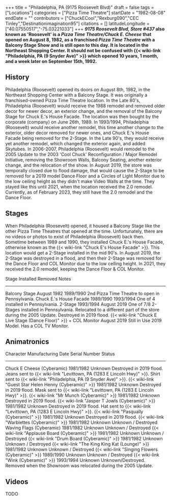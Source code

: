 +++
title = "Philadelphia, PA (9175 Roosevelt Blvd)"
draft = false
tags = ["Locations"]
categories = ["Pizza Time Theatre"]
startDate = "1982-08-08"
endDate = ""
contributors = ["ChuckECool","Rexburg090","CEC Tinley","Destinationimagination95"]
citations = []
latitudeLongitude = ["40.07550517","-75.03221033"]
+++
***9175 Roosevelt Blvd, Store #437* also known as 'Roosevelt' is a *Pizza Time Theatre/Chuck E. Cheese* that opened on August 8, 1982, as a franchised *Pizza Time Theatre* with a Balcony Stage Show and is still open to this day.
It is located in the Northeast Shopping Center.
It should not be confused with {{< wiki-link "Philadelphia, PA (9 Snyder Ave)" >}} which opened 10 years, 1 month, and a week later on September 15th, 1992.**

## History

Philadelphia (Roosevelt) opened its doors on August 8th, 1982, in the Northeast Shopping Center with a Balcony Stage. It was originally a franchised-owned Pizza Time Theatre location. In the Late 80's, Philadelphia (Roosevelt) would receive the 1988 remodel and removed older decor for newer decor, an exterior change, and the removal of the Balcony Stage for Chuck E.'s House Facade. The location was then bought by the corporate (company) on June 26th, 1989. In 1993/1994, Philadelphia (Roosevelt) would receive another remodel, this time another change to the exterior, older decor removed for newer ones, and Chuck E.'s House Facade being removed for the 2-Stage. In the Late 90's, they would receive yet another remodel, which changed the exterior again, and added Skytubes. In 2006-2007, Philadelphia (Roosevelt) would remodel to the 2005 Update to the 2003 'Cool Chuck' Reconfiguration / Major Remodel Initiative, removing the Showroom Walls, Balcony Seating, another exterior change, and the relocation of the show. In August 2019, the store was temporally closed due to flood damage, that would cause the 2-Stage to be removed for a 2019 model Dance Floor and a Circles of Light Monitor due to the low ceiling height as they didn't make Video Walls at the time. They stayed like this until 2021, when the location received the 2.0 remodel. Currently, as of February 2023, they still have the 2.0 remodel and the Dance Floor.

## Stages

When Philadelphia (Roosevelt) opened, it housed a Balcony Stage like the other Pizza Time Theatres that opened at the time. Unfortunately, there are no videos or photos to exist of Philadelphia (Roosevelt) back then. Sometime between 1989 and 1990, they installed Chuck E.'s House Facade, otherwise known as the {{< wiki-link "Chuck E's House Facade" >}}. This location would get a 2-Stage installed in the mid 90's.
In August 2019, the 2-Stage was destroyed in a flood, and then their 2-Stage was removed for the Dance Floor and COL Monitor due to the low celling height.
In 2021, they received the 2.0 remodel, keeping the Dance Floor & COL Monitor.

  Stage                                                                    Installed     Removed        Notes
  ------------------------------------------------------------------------ ------------- -------------- --------------------------------------------------------------------------------------------------------------------------------------------
  Balcony Stage                                                            August 1982   1989/1990      2nd Pizza Time Theatre to open in Pennsylvania.
  Chuck E.'s House Facade                                                 1989/1990     1993/1994      One of 4 installed in Pennsylvania.
  2-Stage                                                                  1993/1994     August 2019    One of 7/8 2-Stages installed in Pennsylvania. Relocated to a different part of the store during the 2005 Update. Destroyed in 2019 flood.
  {{< wiki-link "Chuck E Live Stage (Dance Floor)" >}} + COL Monitor   August 2019   Still in Use   2019 Model. Has a COL TV Monitor.

## Animatronics

  Character                                                    Manufacturing Date   Serial Number   Status
  ------------------------------------------------------------ -------------------- --------------- ---------------------------------------------------------------------------------------------------------------------------------------------------------------------------
  Chuck E Cheese (Cyberamic)                                   1981/1982            Unknown         Destroyed in 2019 flood. Jeans sent to {{< wiki-link "Levittown, PA (1283 E Lincoln Hwy)" >}}. Shirt sent to {{< wiki-link "Philadelphia, PA (9 Snyder Ave)" >}}.
  {{< wiki-link "Guest Star Helen Henny (Cyberamic)" >}}   1981/1982            Unknown         Destroyed in 2019 flood. Mask sent to {{< wiki-link "Levittown, PA (1283 E Lincoln Hwy)" >}}.
  {{< wiki-link "Mr Munch (Cyberamic)" >}}                 1981/1982            Unknown         Destroyed in 2019 flood.
  {{< wiki-link "Jasper T Jowls (Cyberamic)" >}}           1981/1982            Unknown         Destroyed in 2019 flood. Hat sent to {{< wiki-link "Levittown, PA (1283 E Lincoln Hwy)" >}}.
  {{< wiki-link "Pasqually (Cyberamic)" >}}                1981/1982            Unknown         Destroyed in 2019 flood.
  {{< wiki-link "Warblettes (Cyberamic)" >}}               1981/1982            Unknown         Unknown / Destroyed
  Waving Flags (Cyberamic)                                     1981/1982            Unknown         Unknown / Destroyed
  {{< wiki-link "Applause Board (Cyberamic)" >}}           1981/1982            Unknown         Unknown / Destroyed
  {{< wiki-link "Drum Board (Cyberamic)" >}}               1981/1982            Unknown         Unknown / Destroyed
  {{< wiki-link "The King King Kat (Lounge)" >}}           1981/1982            Unknown         Unknown / Destroyed
  {{< wiki-link "Singing Flowers (Cyberamic)" >}}          1989/1990            Unknown         Unknown / Destroyed
  {{< wiki-link "Wink (Cyberamic)" >}}                     1993/1994            Unknown         Unknown/Destroyed. Removed when the Showroom was relocated during the 2005 Update.

## Videos

TODO
